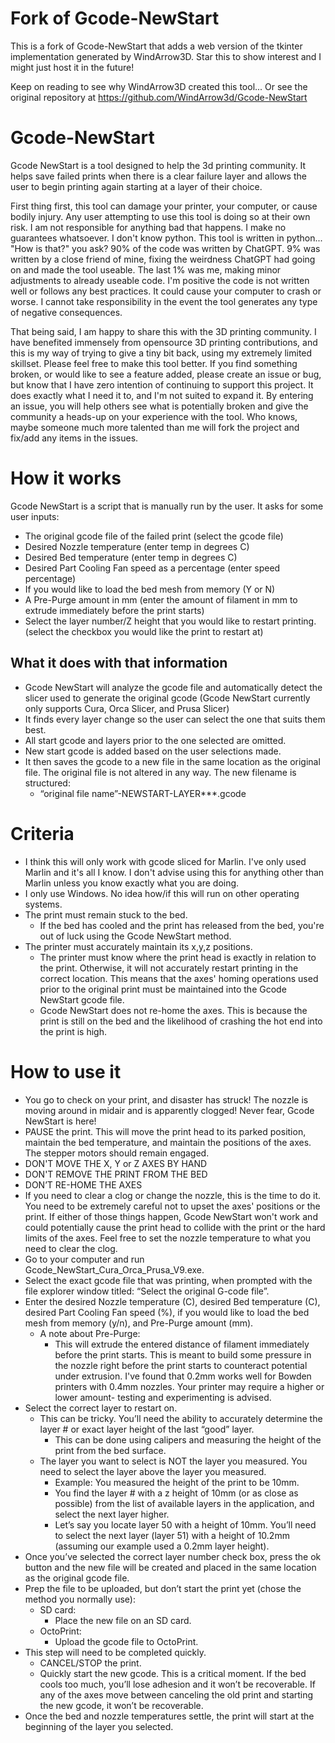 
# Fork of Gcode-NewStart

This is a fork of Gcode-NewStart that adds a web version of the tkinter implementation generated by WindArrow3D.
Star this to show interest and I might just host it in the future!

Keep on reading to see why WindArrow3D created this tool...
Or see the original repository at <https://github.com/WindArrow3d/Gcode-NewStart>

# Gcode-NewStart

Gcode NewStart is a tool designed to help the 3d printing community. It helps save failed prints when there is a clear failure layer and allows the user to begin printing again starting at a layer of their choice.

First thing first, this tool can damage your printer, your computer, or cause bodily injury. Any user attempting to use this tool is doing so at their own risk. I am not responsible for anything bad that happens. I make no guarantees whatsoever.
I don't know python. This tool is written in python... "How is that?" you ask? 90% of the code was written by ChatGPT. 9% was written by a close friend of mine, fixing the weirdness ChatGPT had going on and made the tool useable. The last 1% was me, making minor adjustments to already useable code. I'm positive the code is not written well or follows any best practices. It could cause your computer to crash or worse. I cannot take responsibility in the event the tool generates any type of negative consequences.

That being said, I am happy to share this with the 3D printing community. I have benefited immensely from opensource 3D printing contributions, and this is my way of trying to give a tiny bit back, using my extremely limited skillset. Please feel free to make this tool better. If you find something broken, or would like to see a feature added, please create an issue or bug, but know that I have zero intention of continuing to support this project. It does exactly what I need it to, and I'm not suited to expand it. By entering an issue, you will help others see what is potentially broken and give the community a heads-up on your experience with the tool. Who knows, maybe someone much more talented than me will fork the project and fix/add any items in the issues.

# How it works

Gcode NewStart is a script that is manually run by the user. It asks for some user inputs:  

* The original gcode file of the failed print (select the gcode file)  
* Desired Nozzle temperature (enter temp in degrees C)  
* Desired Bed temperature (enter temp in degrees C)  
* Desired Part Cooling Fan speed as a percentage (enter speed percentage)  
* If you would like to load the bed mesh from memory (Y or N)  
* A Pre-Purge amount in mm (enter the amount of filament in mm to extrude immediately before the print starts)  
* Select the layer number/Z height that you would like to restart printing. (select the checkbox you would like the print to restart at)  
  
## What it does with that information  

* Gcode NewStart will analyze the gcode file and automatically detect the slicer used to generate the original gcode (Gcode NewStart currently only supports Cura, Orca Slicer, and Prusa Slicer)  
* It finds every layer change so the user can select the one that suits them best.  
* All start gcode and layers prior to the one selected are omitted.  
* New start gcode is added based on the user selections made.  
* It then saves the gcode to a new file in the same location as the original file. The original file is not altered in any way. The new filename is structured:
  * “original file name”-NEWSTART-LAYER***.gcode  

# Criteria  

* I think this will only work with gcode sliced for Marlin. I've only used Marlin and it's all I know. I don't advise using this for anything other than Marlin unless you know exactly what you are doing.  
* I only use Windows. No idea how/if this will run on other operating systems.  
* The print must remain stuck to the bed.  
  * If the bed has cooled and the print has released from the bed, you're out of luck using the Gcode NewStart method.  
* The printer must accurately maintain its x,y,z positions.  
  * The printer must know where the print head is exactly in relation to the print. Otherwise, it will not accurately restart printing in the correct location. This means that the axes' homing operations used prior to the original print must be maintained into the Gcode NewStart gcode file.  
  * Gcode NewStart does not re-home the axes. This is because the print is still on the bed and the likelihood of crashing the hot end into the print is high.  

# How to use it  

* You go to check on your print, and disaster has struck! The nozzle is moving around in midair and is apparently clogged! Never fear, Gcode NewStart is here!  
* PAUSE the print. This will move the print head to its parked position, maintain the bed temperature, and maintain the positions of the axes. The stepper motors should remain engaged.  
* DON'T MOVE THE X, Y or Z AXES BY HAND  
* DON'T REMOVE THE PRINT FROM THE BED  
* DON’T RE-HOME THE AXES  
* If you need to clear a clog or change the nozzle, this is the time to do it. You need to be extremely careful not to upset the axes' positions or the print. If either of those things happen, Gcode NewStart won't work and could potentially cause the print head to collide with the print or the hard limits of the axes. Feel free to set the nozzle temperature to what you need to clear the clog.  
* Go to your computer and run Gcode_NewStart_Cura_Orca_Prusa_V9.exe.  
* Select the exact gcode file that was printing, when prompted with the file explorer window titled: “Select the original G-code file”.  
* Enter the desired Nozzle temperature (C), desired Bed temperature (C), desired Part Cooling Fan speed (%), if you would like to load the bed mesh from memory (y/n), and Pre-Purge amount (mm).
  * A note about Pre-Purge:  
    * This will extrude the entered distance of filament immediately before the print starts. This is meant to build some pressure in the nozzle right before the print starts to counteract potential under extrusion. I've found that 0.2mm works well for Bowden printers with 0.4mm nozzles. Your printer may require a higher or lower amount- testing and experimenting is advised.
* Select the correct layer to restart on.  
  * This can be tricky. You’ll need the ability to accurately determine the layer # or exact layer height of the last “good” layer.  
    * This can be done using calipers and measuring the height of the print from the bed surface.  
  * The layer you want to select is NOT the layer you measured. You need to select the layer above the layer you measured.  
    * Example: You measured the height of the print to be 10mm.  
    * You find the layer # with a z height of 10mm (or as close as possible) from the list of available layers in the application, and select the next layer higher.  
    * Let’s say you locate layer 50 with a height of 10mm. You’ll need to select the next layer (layer 51) with a height of 10.2mm (assuming our example used a 0.2mm layer height).  
* Once you’ve selected the correct layer number check box, press the ok button and the new file will be created and placed in the same location as the original gcode file.  
* Prep the file to be uploaded, but don’t start the print yet (chose the method you normally use):  
  * SD card:  
    * Place the new file on an SD card.  
  * OctoPrint:  
    * Upload the gcode file to OctoPrint.  
* This step will need to be completed quickly.  
  * CANCEL/STOP the print.  
  * Quickly start the new gcode. This is a critical moment. If the bed cools too much, you’ll lose adhesion and it won’t be recoverable. If any of the axes move between canceling the old print and starting the new gcode, it won’t be recoverable.  
* Once the bed and nozzle temperatures settle, the print will start at the beginning of the layer you selected.  
